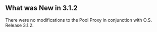 
## What was New in 3.1.2

There were no modifications to the Pool Proxy in conjunction with O.S. Release 3.1.2.
